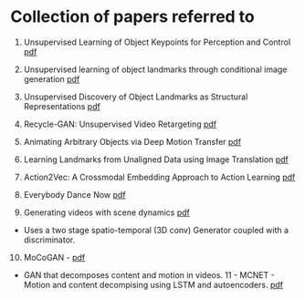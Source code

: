 # Collection of papers referred to 


1. Unsupervised Learning of Object Keypoints for Perception and Control [pdf](https://arxiv.org/abs/1906.11883)
2. Unsupervised learning of object landmarks through conditional image generation [pdf](https://papers.nips.cc/paper/7657-unsupervised-learning-of-object-landmarks-through-conditional-image-generation.pdf)
3. Unsupervised Discovery of Object Landmarks as Structural Representations [pdf](https://arxiv.org/abs/1804.04412)
4. Recycle-GAN: Unsupervised Video Retargeting [pdf](http://www.cs.cmu.edu/~aayushb/Recycle-GAN/recycle_gan.pdf)
5. Animating Arbitrary Objects via Deep Motion Transfer [pdf](http://openaccess.thecvf.com/content_CVPR_2019/papers/Siarohin_Animating_Arbitrary_Objects_via_Deep_Motion_Transfer_CVPR_2019_paper.pdf)
6. Learning Landmarks from Unaligned Data using Image Translation [pdf](https://arxiv.org/pdf/1907.02055.pdf)
7. Action2Vec: A Crossmodal Embedding Approach to Action Learning [pdf](https://arxiv.org/pdf/1901.00484.pdf)
8. Everybody Dance Now [pdf](https://arxiv.org/pdf/1808.07371.pdf)

9. Generating videos with scene dynamics [pdf](https://arxiv.org/pdf/1609.02612.pdf)
- Uses a two stage spatio-temporal (3D conv) Generator coupled with a discriminator.
10. MoCoGAN - [pdf](https://arxiv.org/pdf/1707.04993.pdf)
- GAN that decomposes content and motion in videos. 
11 - MCNET - Motion and content decompising using LSTM and autoencoders. [pdf](https://arxiv.org/pdf/1706.08033.pdf)
